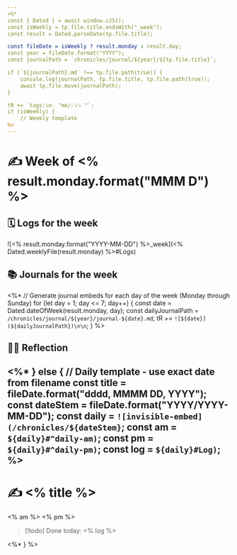 ```yaml
---
<%*
const { Dated } = await window.cJS();
const isWeekly = tp.file.title.endsWith("_week");
const result = Dated.parseDate(tp.file.title);

const fileDate = isWeekly ? result.monday : result.day;
const year = fileDate.format("YYYY");
const journalPath = `chronicles/journal/${year}/${tp.file.title}`;

if (`${journalPath}.md` !== tp.file.path(true)) {
    console.log(journalPath, tp.file.title, tp.file.path(true));
    await tp.file.move(journalPath);
}

tR += `tags:\n- "me/✅/✍️ "`;
if (isWeekly) {
    // Weekly template
%>
---
```

# ✍️ Week of <% result.monday.format("MMM D") %>

## 🗓️ Logs for the week
![<% result.monday.format("YYYY-MM-DD") %>_week](<% Dated.weeklyFile(result.monday) %>#Logs)

## 📚 Journals for the week

<%*
    // Generate journal embeds for each day of the week (Monday through Sunday)
    for (let day = 1; day <= 7; day++) {
        const date = Dated.dateOfWeek(result.monday, day);
        const dailyJournalPath = `/chronicles/journal/${year}/journal-${date}.md`;
        tR += `![${date}](${dailyJournalPath})\n\n`;
    }
%>

## 🧘‍♀️ Reflection

<%*
} else {
    // Daily template - use exact date from filename
    const title = fileDate.format("dddd, MMMM DD, YYYY");
    const dateStem = fileDate.format("YYYY/YYYY-MM-DD");
    const daily = `![invisible-embed](/chronicles/${dateStem}`;
    const am = `${daily}#^daily-am)`;
    const pm = `${daily}#^daily-pm)`;
    const log = `${daily}#Log)`;
%>
---
# ✍️ <% title %>

<% am %>
<% pm %>

> [!todo] Done today:
> <% log %>

<%*
}
%>
